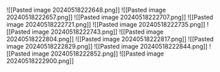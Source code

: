 ![[Pasted image 20240518222648.png]]
![[Pasted image 20240518222657.png]]
![[Pasted image 20240518222707.png]]
![[Pasted image 20240518222721.png]]
![[Pasted image 20240518222735.png]]
![[Pasted image 20240518222743.png]]
![[Pasted image 20240518222804.png]]
![[Pasted image 20240518222817.png]]
![[Pasted image 20240518222829.png]]
![[Pasted image 20240518222844.png]]
![[Pasted image 20240518222852.png]]
![[Pasted image 20240518222900.png]]
